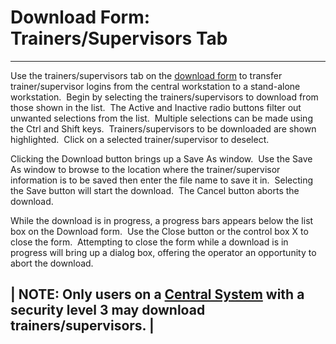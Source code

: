 # Download Form: Trainers/Supervisors Tab 
-----

Use the  trainers/supervisors tab on the [download form](<7mr4.md>) to transfer trainer/supervisor 
logins from the central workstation to a stand-alone workstation.&nbsp; Begin by selecting the trainers/supervisors to download 
from those shown in the list.&nbsp; The Active and Inactive radio buttons filter 
out unwanted selections from the list.&nbsp; Multiple selections can be made 
using the Ctrl and Shift keys.&nbsp; 
Trainers/supervisors to be downloaded are shown highlighted.&nbsp; Click on a selected trainer/supervisor 
to deselect.

Clicking the Download button brings up a Save As window.&nbsp; Use the Save 
As window to browse to the location where the trainer/supervisor information is 
to be saved then enter the file name to save it in.&nbsp; Selecting the Save 
button will start the download.&nbsp; The Cancel button aborts the download.

While the download is in progress, a progress bars appears below the list box 
on the Download form.&nbsp; Use the Close button or the control box X to close 
the form.&nbsp; Attempting to close the form while a download is in progress 
will bring up a dialog box, offering the operator an opportunity to abort the 
download.

| **NOTE:** Only users on a [Central System](<7mls.md>) with a <br>security level 3 may download trainers/supervisors. |
-----